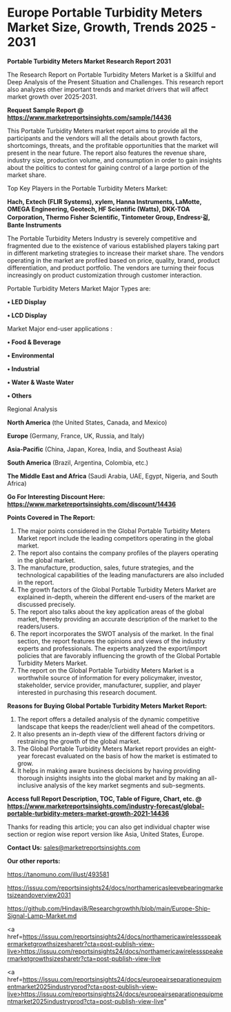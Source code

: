 # Europe Portable Turbidity Meters Market Size, Growth, Trends 2025 - 2031

<strong>Portable Turbidity Meters Market Research Report 2031</strong>

The Research Report on Portable Turbidity Meters Market is a Skillful and Deep Analysis of the Present Situation and Challenges. This research report also analyzes other important trends and market drivers that will affect market growth over 2025-2031.

<strong>Request Sample Report @ <a href=https://www.marketreportsinsights.com/sample/14436>https://www.marketreportsinsights.com/sample/14436</a></strong>

This Portable Turbidity Meters market report aims to provide all the participants and the vendors will all the details about growth factors, shortcomings, threats, and the profitable opportunities that the market will present in the near future. The report also features the revenue share, industry size, production volume, and consumption in order to gain insights about the politics to contest for gaining control of a large portion of the market share.

Top Key Players in the Portable Turbidity Meters Market:

<strong>Hach, Extech (FLIR Systems), xylem, Hanna Instruments, LaMotte, OMEGA Engineering, Geotech, HF Scientific (Watts), DKK-TOA Corporation, Thermo Fisher Scientific, Tintometer Group, Endressᶫ걺, Bante Instruments</strong>

The Portable Turbidity Meters Industry is severely competitive and fragmented due to the existence of various established players taking part in different marketing strategies to increase their market share. The vendors operating in the market are profiled based on price, quality, brand, product differentiation, and product portfolio. The vendors are turning their focus increasingly on product customization through customer interaction.

Portable Turbidity Meters Market Major Types are:

<strong>• LED Display

• LCD Display</strong>

Market Major end-user applications :

<strong>• Food & Beverage

• Environmental

• Industrial

• Water & Waste Water

• Others</strong>

Regional Analysis

</u><strong><b>North America</b></strong> (the United States, Canada, and Mexico)

<strong><b>Europe </b></strong>(Germany, France, UK, Russia, and Italy)

<strong><b>Asia-Pacific</b></strong> (China, Japan, Korea, India, and Southeast Asia)

<strong><b>South America</b></strong> (Brazil, Argentina, Colombia, etc.)

<strong><b>The Middle East and Africa</b></strong> (Saudi Arabia, UAE, Egypt, Nigeria, and South Africa)

<strong>Go For Interesting Discount Here: <a href=https://www.marketreportsinsights.com/discount/14436>https://www.marketreportsinsights.com/discount/14436</a></strong>

<strong>Points Covered in The Report:</strong>
<ol>
  <li>The major points considered in the Global Portable Turbidity Meters Market report include the leading competitors operating in the global market.</li>
  <li>The report also contains the company profiles of the players operating in the global market.</li>
  <li>The manufacture, production, sales, future strategies, and the technological capabilities of the leading manufacturers are also included in the report.</li>
  <li>The growth factors of the Global Portable Turbidity Meters Market are explained in-depth, wherein the different end-users of the market are discussed precisely.</li>
  <li>The report also talks about the key application areas of the global market, thereby providing an accurate description of the market to the readers/users.</li>
  <li>The report incorporates the SWOT analysis of the market. In the final section, the report features the opinions and views of the industry experts and professionals. The experts analyzed the export/import policies that are favorably influencing the growth of the Global Portable Turbidity Meters Market.</li>
  <li>The report on the Global Portable Turbidity Meters Market is a worthwhile source of information for every policymaker, investor, stakeholder, service provider, manufacturer, supplier, and player interested in purchasing this research document.</li>
</ol>
<strong>Reasons for Buying Global Portable Turbidity Meters Market Report:</strong>

<ol>
  <li>The report offers a detailed analysis of the dynamic competitive landscape that keeps the reader/client well ahead of the competitors.</li>
  <li>It also presents an in-depth view of the different factors driving or restraining the growth of the global market.</li>
  <li>The Global Portable Turbidity Meters Market report provides an eight-year forecast evaluated on the basis of how the market is estimated to grow.</li>
  <li>It helps in making aware business decisions by having providing thorough insights insights into the global market and by making an all-inclusive analysis of the key market segments and sub-segments.</li>
</ol>
<strong>Access full Report Description, TOC, Table of Figure, Chart, etc. @ <a href=https://www.marketreportsinsights.com/industry-forecast/global-portable-turbidity-meters-market-growth-2021-14436>https://www.marketreportsinsights.com/industry-forecast/global-portable-turbidity-meters-market-growth-2021-14436</a></strong>


Thanks for reading this article; you can also get individual chapter wise section or region wise report version like Asia, United States, Europe.

<strong>Contact Us:</strong>
sales@marketreportsinsights.com

<strong>Our other reports:</strong>

<a href=https://tanomuno.com/illust/493581>https://tanomuno.com/illust/493581</a>

<a href=https://issuu.com/reportsinsights24/docs/northamericasleevebearingmarketsizeandoverview2031>https://issuu.com/reportsinsights24/docs/northamericasleevebearingmarketsizeandoverview2031</a>

<a href=https://github.com/Hindavi8/Researchgrowthh/blob/main/Europe-Ship-Signal-Lamp-Market.md>https://github.com/Hindavi8/Researchgrowthh/blob/main/Europe-Ship-Signal-Lamp-Market.md</a>

<a href=https://issuu.com/reportsinsights24/docs/northamericawirelessspeakermarketgrowthsizesharetr?cta=post-publish-view-live>https://issuu.com/reportsinsights24/docs/northamericawirelessspeakermarketgrowthsizesharetr?cta=post-publish-view-live</a>

<a href=https://issuu.com/reportsinsights24/docs/europeairseparationequipmentmarket2025industryprod?cta=post-publish-view-live>https://issuu.com/reportsinsights24/docs/europeairseparationequipmentmarket2025industryprod?cta=post-publish-view-live</a>"
